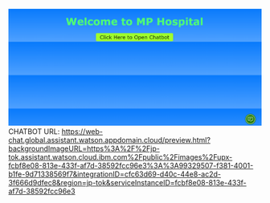 ![Output](./Output.png)
CHATBOT URL: https://web-chat.global.assistant.watson.appdomain.cloud/preview.html?backgroundImageURL=https%3A%2F%2Fjp-tok.assistant.watson.cloud.ibm.com%2Fpublic%2Fimages%2Fupx-fcbf8e08-813e-433f-af7d-38592fcc96e3%3A%3A99329507-f381-4001-b1fe-9d71338569f7&integrationID=cfc63d69-d40c-44e8-ac2d-3f666d9dfec8&region=jp-tok&serviceInstanceID=fcbf8e08-813e-433f-af7d-38592fcc96e3
